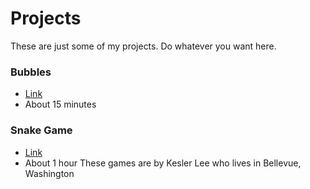 # Projects
These are just some of my projects. Do whatever you want here.

### Bubbles
* [Link](https://onlineexp.github.io/javascript-projects/bubbles/)
* About 15 minutes

### Snake Game
* [Link](https://onlineexp.github.io/javascript-projects/snake/)
* About 1 hour
These games are by Kesler Lee who lives in Bellevue, Washington
